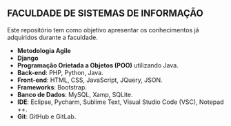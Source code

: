 ## FACULDADE DE SISTEMAS DE INFORMAÇÃO

Este repositório tem como objetivo apresentar os conhecimentos já adquiridos durante a faculdade.

- **Metodologia Agile** 
- **Django** 
- **Programação Orietada a Objetos (POO)** utilizando Java.
- **Back-end**: PHP, Python, Java.
- **Front-end**: HTML, CSS, JavaScript, JQuery, JSON.
- **Frameworks**: Bootstrap.
- **Banco de Dados**: MySQL, Xamp, SQLite.
- **IDE**: Eclipse, Pycharm, Sublime Text, Visual Studio Code (VSC), Notepad ++.
- **Git**: GitHub e GitLab.
